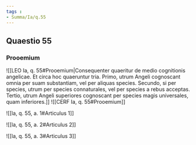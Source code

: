 ```yaml
---
tags : 
- Summa/Ia/q.55
---
```


## Quaestio 55

### Prooemium

![[LEO Ia, q. 55#Prooemium|Consequenter quaeritur de medio cognitionis angelicae. Et circa hoc quaeruntur tria. Primo, utrum Angeli cognoscant omnia per suam substantiam, vel per aliquas species. Secundo, si per species, utrum per species connaturales, vel per species a rebus acceptas. Tertio, utrum Angeli superiores cognoscant per species magis universales, quam inferiores.]]
![[CERF Ia, q. 55#Prooemium]]

![[Ia, q. 55, a. 1#Articulus 1]]

![[Ia, q. 55, a. 2#Articulus 2]]

![[Ia, q. 55, a. 3#Articulus 3]]

